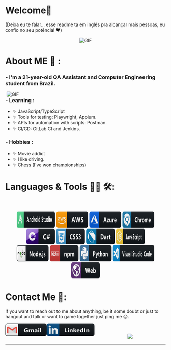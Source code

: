 # Welcome🌟 
(Deixa eu te falar... esse readme ta em inglês pra alcançar mais pessoas, eu confio no seu potêncial ❤️)

<div align="center">
<img hight="100" width="300" alt="GIF" align="center" src="https://media1.tenor.com/m/cGkseWZQZRYAAAAd/anime-happiness.gif">
</div>

# About ME 💬 :

### - I'm a 21-year-old QA Assistant and Computer Engineering student from Brazil.

<img hight="100" width="500" alt="GIF" align="right" src="https://media1.tenor.com/m/E_t61-DDcXMAAAAC/maomao-apothecary-diaries.gif">

### - Learning :
- ✨ JavaScript/TypeScript
- ✨ Tools for testing: Playwright, Appium.
- ✨ APIs for automation with scripts: Postman.
- ✨ CI/CD: GitLab CI and Jenkins.
### - Hobbies : 
- ✨ Movie addict
- ✨ I like driving.
- ✨ Chess (I've won championships)

# Languages & Tools 👨‍💻 🛠:
</br>

<p align="center">

<!-- For more icons please follow  https://github.com/MikeCodesDotNET/ColoredBadges -->
<img src="https://raw.githubusercontent.com/eusoubabi/eusoubabi/main/assets2/android_studio.svg" alt="android studio" width="120" height="50">
  <img src="https://raw.githubusercontent.com/eusoubabi/eusoubabi/main/assets2/aws.svg" alt="aws" width="100" height="50">
  <img src="https://raw.githubusercontent.com/eusoubabi/eusoubabi/main/assets2/azure.svg" alt="azure" width="100" height="50">
  <img src="https://raw.githubusercontent.com/eusoubabi/eusoubabi/main/assets2/chrome.svg" alt="chrome" width="100" height="50">
  <br>
  <img src="https://raw.githubusercontent.com/eusoubabi/eusoubabi/main/assets2/csharp.svg" alt="csharp" width="90" height="50">
  <img src="https://raw.githubusercontent.com/eusoubabi/eusoubabi/main/assets2/css3.svg" alt="css3" width="90" height="50">
  <img src="https://raw.githubusercontent.com/eusoubabi/eusoubabi/main/assets2/dart.svg" alt="dart" width="90" height="50">
  <img src="https://raw.githubusercontent.com/eusoubabi/eusoubabi/main/assets2/js.svg" alt="js" width="90" height="50">
  <br>
  <img src="https://raw.githubusercontent.com/eusoubabi/eusoubabi/main/assets2/nodejs.svg" alt="nodejs" width="100" height="50">
  <img src="https://raw.githubusercontent.com/eusoubabi/eusoubabi/main/assets2/npm.svg" alt="npm" width="90" height="50">
  <img src="https://raw.githubusercontent.com/eusoubabi/eusoubabi/main/assets2/python.svg" alt="python" width="100" height="50">
  <img src="https://raw.githubusercontent.com/eusoubabi/eusoubabi/main/assets2/visualstudio_code.svg" alt="vscode" width="130" height="50">
  <br>
  <img src="https://raw.githubusercontent.com/eusoubabi/eusoubabi/main/assets2/web.svg" alt="web" width="90" height="50">
</p>

# Contact Me 📲:
 If you want to reach out to me about anything, be it some doubt or just to hangout and talk or want to game together just ping me 😉.

<a href="mailto:barbarardlps@gmail.com">
  <img align="left" alt="Gmail" width="130" height="38" src="https://raw.githubusercontent.com/eusoubabi/eusoubabi/main/assets2/gmail.png" />
</a>

<a href="https://www.linkedin.com/in/barbara-rodrigues-lopes/" target="_blank">
  <img align="left" alt="LinkedIn" width="150" height="38" src="https://raw.githubusercontent.com/eusoubabi/eusoubabi/main/assets2/linkedin.png" />
</a>
</br>



<p align="center" >  
  <a href="https://github.com/eusoubabi/github-readme-stats"> 
<img src="https://github-readme-stats.vercel.app/api?username=eusoubabi&show_icons=true&theme=radical" />
  </a>
  </p>

*************
